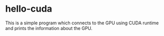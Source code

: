 # hello-cuda
This is a simple program which connects to the GPU using CUDA runtime and prints the information about the GPU.
